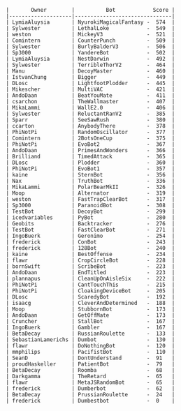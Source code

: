     |       Owner        |          Bot            Score |
    |--------------------|-------------------------------|
    | LymiaAluysia       | NyurokiMagicalFantasy -  574  |
    | Sylwester          | LethalLoke            -  549  |
    | weston             | MickeyV3              -  521  |
    | Comintern          | CounterPunch          -  509  |
    | Sylwester          | BurlyBalderV3         -  506  |
    | Sp3000             | YandereBot            -  502  |
    | LymiaAluysia       | NestDarwin            -  492  |
    | Sylwester          | TerribleThorV2        -  464  |
    | Manu               | DecoyMaster           -  460  |
    | IstvanChung        | Bigger                -  449  |
    | DLosc              | LightfootPlodder      -  445  |
    | Mikescher          | MultiVAC              -  421  |
    | AndoDaan           | BeatYouMate           -  411  |
    | csarchon           | TheWallmaster         -  407  |
    | MikaLammi          | WallE2.0              -  406  |
    | Sylwester          | ReluctantRanV2        -  385  |
    | Sparr              | SeeSawRush            -  380  |
    | ccarton            | AnybodyThere          -  378  |
    | PhiNotPi           | RandomOscillator      -  377  |
    | Comintern          | 2BotsOneCup           -  375  |
    | PhiNotPi           | EvoBot2               -  367  |
    | AndoDaan           | PrimesAndWonders      -  366  |
    | Brilliand          | TimedAttack           -  365  |
    | DLosc              | Plodder               -  360  |
    | PhiNotPi           | EvoBot1               -  357  |
    | kaine              | SternBot              -  356  |
    | Nax                | TruthBot              -  336  |
    | MikaLammi          | PolarBearMkII         -  326  |
    | Moop               | Alternator            -  319  |
    | weston             | FastTrapClearBot      -  317  |
    | Sp3000             | ParanoidBot           -  308  |
    | TestBot            | DecoyBot              -  299  |
    | icedvariables      | PyBot                 -  280  |
    | Geobits            | Backtracker           -  276  |
    | TestBot            | FastClearBot          -  271  |
    | IngoBuerk          | Geronimo              -  254  |
    | frederick          | ConBot                -  243  |
    | frederick          | 128Bot                -  240  |
    | kaine              | BestOffense           -  234  |
    | flawr              | CropCircleBot         -  228  |
    | bornSwift          | ScribeBot             -  223  |
    | AndoDaan           | EndTitled             -  223  |
    | plannapus          | CleanUpOnAisleSix     -  222  |
    | PhiNotPi           | CantTouchThis         -  215  |
    | PhiNotPi           | CloakingDeviceBot     -  205  |
    | DLosc              | ScaredyBot            -  192  |
    | isaacg             | CleverAndDetermined   -  188  |
    | Moop               | StubbornBot           -  173  |
    | AndoDaan           | GetOffMate            -  173  |
    | Cruncher           | StallBot              -  167  |
    | IngoBuerk          | Gambler               -  167  |
    | BetaDecay          | RussianRoulette       -  133  |
    | SebastianLamerichs | Dumbot                -  130  |
    | flawr              | DoNothingBot          -  120  |
    | mmphilips          | PacifistBot           -  110  |
    | SeanD              | DontUnderstand        -  91   |
    | proudHaskeller     | PatientBot            -  79   |
    | BetaDecay          | Roomba                -  68   |
    | Darkgamma          | TheRetard             -  65   |
    | flawr              | MetaJSRandomBot       -  65   |
    | frederick          | Dumberbot             -  62   |
    | BetaDecay          | PrussianRoulette      -  24   |
    | frederick          | Dumbestbot            -  0    |
